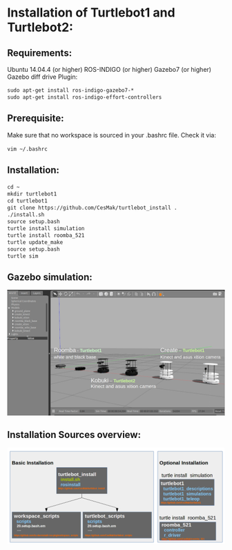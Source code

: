 # Installation of Turtlebot1 and Turtlebot2:

## Requirements:
Ubuntu 14.04.4 (or higher)
ROS-INDIGO     (or higher)
Gazebo7        (or higher)
Gazebo diff drive Plugin:
```
sudo apt-get install ros-indigo-gazebo7-*
sudo apt-get install ros-indigo-effort-controllers
```

## Prerequisite:
Make sure that no workspace is sourced in your .bashrc file. Check it via:

`vim ~/.bashrc`

## Installation:

```
cd ~
mkdir turtlebot1
cd turtlebot1
git clone https://github.com/CesMak/turtlebot_install .
./install.sh
source setup.bash
turtle install simulation
turtle install roomba_521
turtle update_make
source setup.bash
turtle sim
```

## Gazebo simulation:
![](https://github.com/CesMak/turtlebot1/blob/master/doc/gazebo_all_robots.png)

## Installation Sources overview:
![](https://github.com/CesMak/turtlebot1/blob/master/doc/Installation_Overview.png)


